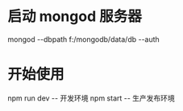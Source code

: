# 启动 mongod 服务器
mongod --dbpath f:/mongodb/data/db --auth

# 开始使用
npm run dev   -- 开发环境
npm start     -- 生产发布环境
